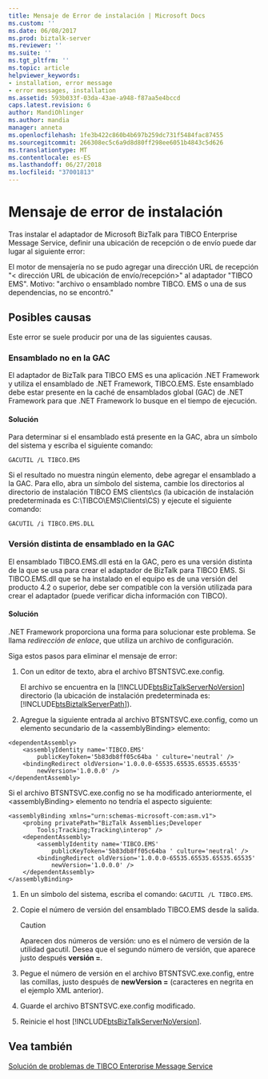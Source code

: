 ```yaml
---
title: Mensaje de Error de instalación | Microsoft Docs
ms.custom: ''
ms.date: 06/08/2017
ms.prod: biztalk-server
ms.reviewer: ''
ms.suite: ''
ms.tgt_pltfrm: ''
ms.topic: article
helpviewer_keywords:
- installation, error message
- error messages, installation
ms.assetid: 593b033f-03da-43ae-a948-f87aa5e4bccd
caps.latest.revision: 6
author: MandiOhlinger
ms.author: mandia
manager: anneta
ms.openlocfilehash: 1fe3b422c860b4b697b259dc731f5484fac87455
ms.sourcegitcommit: 266308ec5c6a9d8d80ff298ee6051b4843c5d626
ms.translationtype: MT
ms.contentlocale: es-ES
ms.lasthandoff: 06/27/2018
ms.locfileid: "37001813"
---
```

# <a name="installation-error-message"></a>Mensaje de error de instalación
Tras instalar el adaptador de Microsoft BizTalk para TIBCO Enterprise Message Service, definir una ubicación de recepción o de envío puede dar lugar al siguiente error:  
  
 El motor de mensajería no se pudo agregar una dirección URL de recepción "\< dirección URL de ubicación de envío/recepción\>" al adaptador "TIBCO EMS". Motivo: "archivo o ensamblado nombre TIBCO. EMS o una de sus dependencias, no se encontró."  
  
## <a name="possible-causes"></a>Posibles causas  
 Este error se suele producir por una de las siguientes causas.  
  
### <a name="assembly-not-in-gac"></a>Ensamblado no en la GAC  
 El adaptador de BizTalk para TIBCO EMS es una aplicación .NET Framework y utiliza el ensamblado de .NET Framework, TIBCO.EMS. Este ensamblado debe estar presente en la caché de ensamblados global (GAC) de .NET Framework para que .NET Framework lo busque en el tiempo de ejecución.  
  
#### <a name="solution"></a>Solución  
 Para determinar si el ensamblado está presente en la GAC, abra un símbolo del sistema y escriba el siguiente comando:  
  
 `GACUTIL /L TIBCO.EMS`  
  
 Si el resultado no muestra ningún elemento, debe agregar el ensamblado a la GAC. Para ello, abra un símbolo del sistema, cambie los directorios al directorio de instalación TIBCO EMS clients\cs (la ubicación de instalación predeterminada es C:\TIBCO\EMS\Clients\CS) y ejecute el siguiente comando:  
  
 `GACUTIL /i TIBCO.EMS.DLL`  
  
### <a name="different-version-of-assembly-in-gac"></a>Versión distinta de ensamblado en la GAC  
 El ensamblado TIBCO.EMS.dll está en la GAC, pero es una versión distinta de la que se usa para crear el adaptador de BizTalk para TIBCO EMS. Si TIBCO.EMS.dll que se ha instalado en el equipo es de una versión del producto 4.2 o superior, debe ser compatible con la versión utilizada para crear el adaptador (puede verificar dicha información con TIBCO).  
  
#### <a name="solution"></a>Solución  
 .NET Framework proporciona una forma para solucionar este problema. Se llama *redirección de enlace*, que utiliza un archivo de configuración.  
  
 Siga estos pasos para eliminar el mensaje de error:  
  
1. Con un editor de texto, abra el archivo BTSNTSVC.exe.config.  
  
    El archivo se encuentra en la [!INCLUDE[btsBizTalkServerNoVersion](../includes/btsbiztalkservernoversion-md.md)] directorio (la ubicación de instalación predeterminada es: [!INCLUDE[btsBiztalkServerPath](../includes/btsbiztalkserverpath-md.md)]).  
  
2. Agregue la siguiente entrada al archivo BTSNTSVC.exe.config, como un elemento secundario de la \<assemblyBinding\> elemento:  
  
```  
<dependentAssembly>  
    <assemblyIdentity name='TIBCO.EMS'  
        publicKeyToken='5b83db8ff05c64ba ' culture='neutral' />  
    <bindingRedirect oldVersion='1.0.0.0-65535.65535.65535.65535'  
        newVersion='1.0.0.0' />  
</dependentAssembly>  
```  
  
 Si el archivo BTSNTSVC.exe.config no se ha modificado anteriormente, el \<assemblyBinding\> elemento no tendría el aspecto siguiente:  
  
```  
<assemblyBinding xmlns="urn:schemas-microsoft-com:asm.v1">  
    <probing privatePath="BizTalk Assemblies;Developer  
        Tools;Tracking;Tracking\interop" />  
    <dependentAssembly>  
        <assemblyIdentity name='TIBCO.EMS'  
            publicKeyToken='5b83db8ff05c64ba ' culture='neutral' />  
        <bindingRedirect oldVersion='1.0.0.0-65535.65535.65535.65535'  
            newVersion='1.0.0.0' />  
    </dependentAssembly>  
</assemblyBinding>  
```  
  
1. En un símbolo del sistema, escriba el comando: `GACUTIL /L TIBCO.EMS`.  
  
2. Copie el número de versión del ensamblado TIBCO.EMS desde la salida.  
  
   > [!CAUTION]
   >  Aparecen dos números de versión: uno es el número de versión de la utilidad gacutil. Desea que el segundo número de versión, que aparece justo después **versión =**.  
  
3. Pegue el número de versión en el archivo BTSNTSVC.exe.config, entre las comillas, justo después de **newVersion =** (caracteres en negrita en el ejemplo XML anterior).  
  
4. Guarde el archivo BTSNTSVC.exe.config modificado.  
  
5. Reinicie el host [!INCLUDE[btsBizTalkServerNoVersion](../includes/btsbiztalkservernoversion-md.md)].  
  
## <a name="see-also"></a>Vea también  
 [Solución de problemas de TIBCO Enterprise Message Service](../core/troubleshooting-tibco-enterprise-message-service.md)